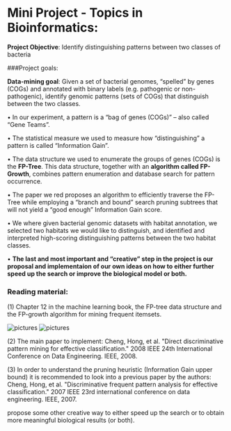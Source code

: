 # Mini Project - Topics in Bioinformatics:

**Project Objective**: Identify distinguishing patterns between two classes of bacteria

###Project goals:

**Data-mining goal**: Given a set of bacterial genomes, “spelled” by genes (COGs) and annotated with binary
labels (e.g. pathogenic or non-pathogenic), identify genomic patterns (sets of COGs) that distinguish between
the two classes.

• In our experiment, a pattern is a “bag of genes (COGs)” – also called “Gene Teams”.

• The statistical measure we used to measure how “distinguishing” a pattern is called “Information
Gain”.

• The data structure we used to enumerate the groups of genes (COGs) is the **FP-Tree**. This data
structure, together with an **algorithm called FP-Growth**, combines pattern enumeration and database search
for pattern occurrence.

• The paper we red proposes an algorithm to efficiently traverse the FP-Tree while employing a “branch
and bound” search pruning subtrees that will not yield a “good enough” Information Gain score.

• We where given bacterial genomic datasets with habitat annotation, we selected two habitats we would like to
distinguish, and identified and interpreted high-scoring distinguishing patterns between the two habitat classes.

• **The last and most important and “creative” step in the project is our proposal and implementaion of our own ideas on how
to either further speed up the search or improve the biological model or both.**


### Reading material:
(1) Chapter 12 in the machine learning book, the FP-tree data structure and the FP-growth
algorithm for mining frequent itemsets.


![pictures](http://www.github.com/nevosmic/mini_project/pictures)
![pictures](https://images-na.ssl-images-amazon.com/images/I/41VTWhdpIlL._SX397_BO1,204,203,200_.jpg)

(2) The main paper to implement:
Cheng, Hong, et al. "Direct discriminative pattern mining for effective classification." 2008
IEEE 24th International Conference on Data Engineering. IEEE, 2008.

(3) In order to understand the pruning heuristic (Information Gain upper bound) it is
recommended to look into a previous paper by the authors:
Cheng, Hong, et al. "Discriminative frequent pattern analysis for effective classification." 2007
IEEE 23rd international conference on data engineering. IEEE, 2007.

 propose some other creative way to either speed up the search or to obtain more
meaningful biological results (or both).


